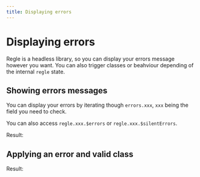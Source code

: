 ```yaml
---
title: Displaying errors
---
```


<script setup>
import QuickUsage from '../parts/components/QuickUsage.vue';
import DisplayingErrors from '../parts/components/DisplayingErrors.vue';
</script>

# Displaying errors

Regle is a headless library, so you can display your errors message however you want.
You can also trigger classes or beahviour depending of the internal `regle` state.


## Showing errors messages

You can display your errors by iterating though `errors.xxx`, `xxx` being the field you need to check.

You can also access `regle.xxx.$errors` or `regle.xxx.$silentErrors`.

<!-- @include: @/parts/QuickUsage.md -->

Result:

<QuickUsage/>


## Applying an error and valid class

<!-- @include: @/parts/DisplayingErrors.md -->

Result:

<DisplayingErrors/>
